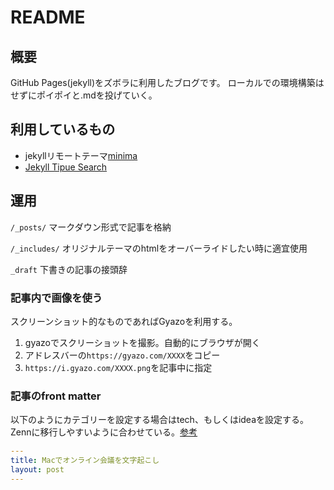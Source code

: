# README
## 概要
GitHub Pages(jekyll)をズボラに利用したブログです。
ローカルでの環境構築はせずにポイポイと.mdを投げていく。


## 利用しているもの
* jekyllリモートテーマ[minima](https://github.com/jekyll/minima)
* [Jekyll Tipue Search](https://github.com/jekylltools/jekyll-tipue-search)


## 運用
`/_posts/` マークダウン形式で記事を格納

`/_includes/` オリジナルテーマのhtmlをオーバーライドしたい時に適宜使用

`_draft` 下書きの記事の接頭辞

### 記事内で画像を使う
スクリーンショット的なものであればGyazoを利用する。
1. gyazoでスクリーショットを撮影。自動的にブラウザが開く
2. アドレスバーの`https://gyazo.com/XXXX`をコピー
3. `https://i.gyazo.com/XXXX.png`を記事中に指定

### 記事のfront matter
以下のようにカテゴリーを設定する場合はtech、もしくはideaを設定する。
Zennに移行しやすいように合わせている。[参考](https://zenn.dev/tech-or-idea)
```yml
---
title: Macでオンライン会議を文字起こし
layout: post
---
```